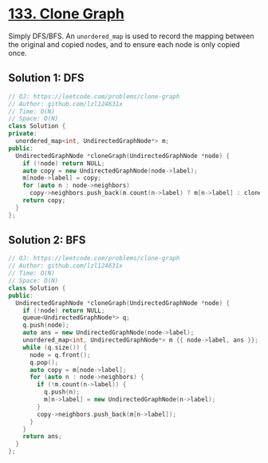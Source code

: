 # [133. Clone Graph](https://leetcode.com/problems/clone-graph)
Simply DFS/BFS. An `unordered_map` is used to record the mapping between the original and copied nodes, and to ensure each node is only copied once.

## Solution 1: DFS
```cpp
// OJ: https://leetcode.com/problems/clone-graph
// Author: github.com/lzl124631x
// Time: O(N)
// Space: O(N)
class Solution {
private:
  unordered_map<int, UndirectedGraphNode*> m;
public:
  UndirectedGraphNode *cloneGraph(UndirectedGraphNode *node) {
    if (!node) return NULL;
    auto copy = new UndirectedGraphNode(node->label);
    m[node->label] = copy;
    for (auto n : node->neighbors)
      copy->neighbors.push_back(m.count(n->label) ? m[n->label] : cloneGraph(n));
    return copy;
  }
};
```

## Solution 2: BFS
```cpp
// OJ: https://leetcode.com/problems/clone-graph
// Author: github.com/lzl124631x
// Time: O(N)
// Space: O(N)
class Solution {
public:
  UndirectedGraphNode *cloneGraph(UndirectedGraphNode *node) {
    if (!node) return NULL;
    queue<UndirectedGraphNode*> q;
    q.push(node);
    auto ans = new UndirectedGraphNode(node->label);
    unordered_map<int, UndirectedGraphNode*> m {{ node->label, ans }};
    while (q.size()) {
      node = q.front();
      q.pop();
      auto copy = m[node->label];
      for (auto n : node->neighbors) {
        if (!m.count(n->label)) {
          q.push(n);
          m[n->label] = new UndirectedGraphNode(n->label);
        }
        copy->neighbors.push_back(m[n->label]);
      }
    }
    return ans;
  }
};
```